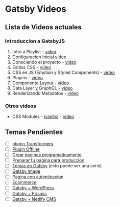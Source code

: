 # Gatsby Videos

## Lista de Videos actuales

### Introduccion a GatsbyJS

1. Intro a Playlist - [video](https://www.youtube.com/watch?v=iLdNZPpO-pA)
2. Configuracion Inicial [video](https://www.youtube.com/watch?v=zV2J1esiQM8)
3. Conociendo el proyecto - [video](https://www.youtube.com/watch?v=HWoyeNOzpR0)
4. Estilos CSS - [video](https://www.youtube.com/watch?v=r7kerB5QHbk)
5. CSS en JS (Emotion y Styled Components) - [video](https://www.youtube.com/watch?v=wLtf2hlcEro)
6. Plugins - [video](https://www.youtube.com/watch?v=a0j6QIsqARg)
7. Componente Layout - [video](https://www.youtube.com/watch?v=GjWKgpC2aI4)
8. Data Layer y GraphQL - [video](https://www.youtube.com/watch?v=lphHMldPWl4)
9. Renderizando Metadatos - [video](https://www.youtube.com/watch?v=FKAlk9ukqY4)

### Otros videos

- CSS Modules - [ivanlhz](https://github.com/ivanlhz) - [video](https://www.youtube.com/watch?v=6CnWMP0mKLQ)

## Temas Pendientes

- [ ] [plugin Transformers](https://www.gatsbyjs.org/tutorial/part-six/)
- [ ] [Plugin Offline](https://www.gatsbyjs.org/docs/resource-handling-and-service-workers/#offline-plugin-gatsby-plugin-offline)
- [ ] [Crear paginas programaticamente](https://www.gatsbyjs.org/tutorial/part-seven/)
- [ ] [Preparar tu pagina para produccion](https://www.gatsbyjs.org/tutorial/part-eight/)
- [ ] [Temas en Gatsby](https://www.gatsbyjs.org/tutorial/theme-tutorials/) (esto puede ser una serie)
- [ ] [Gatsby Image](https://www.gatsbyjs.org/tutorial/gatsby-image-tutorial/)
- [ ] [Pagina con autenticacion](https://www.gatsbyjs.org/tutorial/authentication-tutorial/)
- [ ] [Ecommerce](https://www.gatsbyjs.org/tutorial/ecommerce-tutorial/)
- [ ] [Gatsby + WordPress](https://www.gatsbyjs.org/tutorial/wordpress-source-plugin-tutorial/)
- [ ] [Gatsby + Prismic](https://www.gatsbyjs.org/tutorial/prismic-source-graphql-tutorial/)
- [ ] [Gatsby + Netlify CMS](https://www.gatsbyjs.org/tutorial/blog-netlify-cms-tutorial/)
